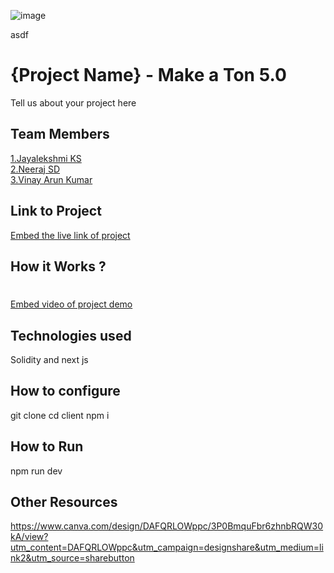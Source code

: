 ![image](https://user-images.githubusercontent.com/92361680/197824476-464d420d-26a6-4df5-aef3-99214fac1388.png)

asdf


# {Project Name} - Make a Ton 5.0
Tell us about your project here

## Team Members
[1.Jayalekshmi KS](https://github.com/Jayalekshmiks112)   
[2.Neeraj SD](https://github.com/Neeraj-SD)   
[3.Vinay Arun Kumar](https://github.com/VakuTheDaku)   

## Link to Project
[Embed the live link of project](live_link)

## How it Works ?
#
[Embed video of project demo](https://www.loom.com/share/e8b220bef9e84e0198c87fa5e854d15d)

## Technologies used
Solidity and next js

## How to configure
git clone
cd client
npm i

## How to Run
npm run dev

## Other Resources
https://www.canva.com/design/DAFQRLOWppc/3P0BmquFbr6zhnbRQW30kA/view?utm_content=DAFQRLOWppc&utm_campaign=designshare&utm_medium=link2&utm_source=sharebutton

